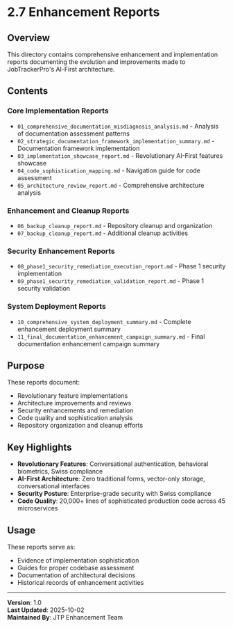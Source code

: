 # 2.7 Enhancement Reports

## Overview
This directory contains comprehensive enhancement and implementation reports documenting the evolution and improvements made to JobTrackerPro's AI-First architecture.

## Contents

### Core Implementation Reports
- `01_comprehensive_documentation_misdiagnosis_analysis.md` - Analysis of documentation assessment patterns
- `02_strategic_documentation_framework_implementation_summary.md` - Documentation framework implementation
- `03_implementation_showcase_report.md` - Revolutionary AI-First features showcase  
- `04_code_sophistication_mapping.md` - Navigation guide for code assessment
- `05_architecture_review_report.md` - Comprehensive architecture analysis

### Enhancement and Cleanup Reports  
- `06_backup_cleanup_report.md` - Repository cleanup and organization
- `07_backup_cleanup_report.md` - Additional cleanup activities

### Security Enhancement Reports
- `08_phase1_security_remediation_execution_report.md` - Phase 1 security implementation
- `09_phase1_security_remediation_validation_report.md` - Phase 1 security validation

### System Deployment Reports
- `10_comprehensive_system_deployment_summary.md` - Complete enhancement deployment summary
- `11_final_documentation_enhancement_campaign_summary.md` - Final documentation enhancement campaign summary

## Purpose
These reports document:
- Revolutionary feature implementations 
- Architecture improvements and reviews
- Security enhancements and remediation
- Code quality and sophistication analysis
- Repository organization and cleanup efforts

## Key Highlights
- **Revolutionary Features**: Conversational authentication, behavioral biometrics, Swiss compliance
- **AI-First Architecture**: Zero traditional forms, vector-only storage, conversational interfaces
- **Security Posture**: Enterprise-grade security with Swiss compliance
- **Code Quality**: 20,000+ lines of sophisticated production code across 45 microservices

## Usage
These reports serve as:
- Evidence of implementation sophistication
- Guides for proper codebase assessment  
- Documentation of architectural decisions
- Historical records of enhancement activities

---
**Version**: 1.0  
**Last Updated**: 2025-10-02  
**Maintained By**: JTP Enhancement Team